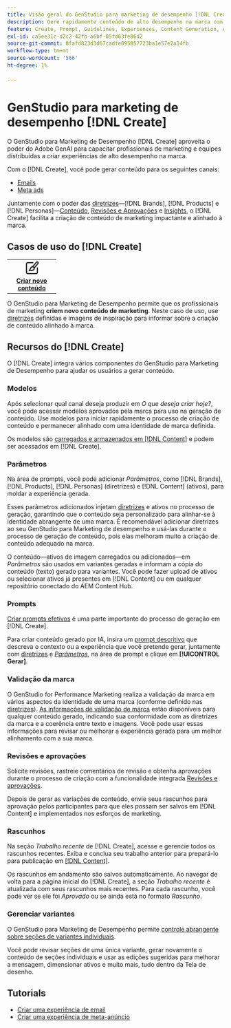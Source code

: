 ```yaml
---
title: Visão geral do GenStudio para marketing de desempenho [!DNL Create]
description: Gere rapidamente conteúdo de alto desempenho na marca com IA gerativa no Adobe GenStudio para Marketing de desempenho [!DNL Create].
feature: Create, Prompt, Guidelines, Experiences, Content Generation, Approval
exl-id: ca5ee31c-d2c2-42fb-a6bf-05fd63fe86d2
source-git-commit: 8fafd823d3d67cadfe095857723ba1e57e2a14fb
workflow-type: tm+mt
source-wordcount: '566'
ht-degree: 1%

---
```


# GenStudio para marketing de desempenho [!DNL Create]

O GenStudio para Marketing de Desempenho [!DNL Create] aproveita o poder do Adobe GenAI para capacitar profissionais de marketing e equipes distribuídas a criar experiências de alto desempenho na marca.

Com o [!DNL Create], você pode gerar conteúdo para os seguintes canais:

* [Emails](email-experiences.md)
* [Meta ads](meta-experiences.md)
<!-- * Social media images and ads
* Display ads -->

Juntamente com o poder das [diretrizes](/help/user-guide/guidelines/overview.md)—[!DNL Brands], [!DNL Products] e [!DNL Personas]—[Conteúdo](/help/user-guide/content/overview.md), [Revisões e Aprovações](/help/user-guide/approvals/overview.md) e [Insights](/help/user-guide/insights/overview.md), o [!DNL Create] facilita a criação de conteúdo de marketing impactante e alinhado à marca.

## Casos de uso do [!DNL Create]

<table style="table-layout:fixed">
<tr style="border: 0;">
   <td align="center" valign="top" width="100">
      <a href="/help/tutorials/tutorials.md">
      <img alt="Criar novo conteúdo" src="../../assets/icons/icon-create.svg" width="35">
      </a>
      <div>
         <a href="/help/tutorials/tutorials.md">
         <strong>Criar novo conteúdo</strong>
         </a>
      </div>
   </td>
   <!-- <td align="center" valign="top" width="100">
      <a href="/help/user-guide/content/overview.md">
      <img alt="Re-use existing content" src="../../assets/icons/icon-addContent.svg" width="35">
      </a>
      <div>
         <a href="/help/user-guide/content/overview.md">
         <strong>Re-use existing content</strong>
         </a>
      </div>
   </td>
   <td align="center" valign="top" width="100">
      <a href="../create/generate-variants.md">
      <img alt="Generate variants of approved content" src="../../assets/icons/icon-template.svg" width="35">
      </a>
      <div>
         <a href="../create/generate-variants.md">
         <strong>Generate variants of approved content</strong>
         </a>
      </div>
   </td> -->
</tr>
</table>

O GenStudio para Marketing de Desempenho permite que os profissionais de marketing **criem novo conteúdo de marketing**. Neste caso de uso, use [diretrizes](/help/user-guide/guidelines/overview.md) definidas e imagens de inspiração para informar sobre a criação de conteúdo alinhado à marca.
<!-- * **Re-use existing content** - In this use case, upload an existing email, ad, or image to GenStudio for Performance Marketing and use the power of Adobe generative AI technology to revise and improve existing content. 
* **Generate variants of approved content** - In this use case, [generate variations of content that is approved by stakeholders](generate-variants.md) and published to [!DNL Content]. -->

## Recursos do [!DNL Create]

O [!DNL Create] integra vários componentes do GenStudio para Marketing de Desempenho para ajudar os usuários a gerar conteúdo.

### Modelos

Após selecionar qual canal deseja produzir em _O que deseja criar hoje?_, você pode acessar modelos aprovados pela marca para uso na geração de conteúdo. Use modelos para iniciar rapidamente o processo de criação de conteúdo e permanecer alinhado com uma identidade de marca definida.

Os modelos são [carregados e armazenados em [!DNL Content]](/help/user-guide/content/overview.md) e podem ser acessados em [!DNL Create].

### Parâmetros

Na área de prompts, você pode adicionar _Parâmetros_, como [!DNL Brands], [!DNL Products], [!DNL Personas] (diretrizes) e [!DNL Content] (ativos), para moldar a experiência gerada.

Esses parâmetros adicionados injetam [diretrizes](/help/user-guide/guidelines/overview.md) e ativos no processo de geração, garantindo que o conteúdo seja personalizado para alinhar-se à identidade abrangente de uma marca. É recomendável adicionar diretrizes ao seu GenStudio para Marketing de desempenho e usá-las durante o processo de geração de conteúdo, pois elas melhoram muito a criação de conteúdo adequado na marca.

O conteúdo—ativos de imagem carregados ou adicionados—em _Parâmetros_ são usados em variantes geradas e informam a cópia do conteúdo (texto) gerado para variantes. Você pode fazer upload de ativos ou selecionar ativos já presentes em [!DNL Content] ou em qualquer repositório conectado do AEM Content Hub.

### Prompts

[Criar prompts efetivos](/help/user-guide/effective-prompts.md) é uma parte importante do processo de geração em [!DNL Create].

Para criar conteúdo gerado por IA, insira um [prompt descritivo](/help/user-guide/effective-prompts.md) que descreva o contexto ou a experiência que você pretende gerar, juntamente com [diretrizes](/help/user-guide/guidelines/overview.md) e [_Parâmetros_](#parameters), na área de prompt e clique em **[!UICONTROL Gerar]**.

### Validação da marca

O GenStudio for Performance Marketing realiza a validação da marca em vários aspectos da identidade de uma marca (conforme definido nas [diretrizes](/help/user-guide/guidelines/overview.md)). [As informações de validação de marca](/help/user-guide/guidelines/brand-validation.md) estão disponíveis para qualquer conteúdo gerado, indicando sua conformidade com as diretrizes da marca e a coerência entre texto e imagens. Você pode usar essas informações para revisar ou melhorar a experiência gerada para um melhor alinhamento com a sua marca.

### Revisões e aprovações

Solicite revisões, rastreie comentários de revisão e obtenha aprovações durante o processo de criação com a funcionalidade integrada [Revisões e aprovações](/help/user-guide/approvals/overview.md).

Depois de gerar as variações de conteúdo, envie seus rascunhos para aprovação pelos participantes para que eles possam ser salvos em [!DNL Content] e implementados nos esforços de marketing.

### Rascunhos

Na seção _Trabalho recente_ de [!DNL Create], acesse e gerencie todos os rascunhos recentes. Exiba e conclua seu trabalho anterior para prepará-lo para publicação em [[!DNL Content]](/help/user-guide/content/overview.md).

Os rascunhos em andamento são salvos automaticamente. Ao navegar de volta para a página inicial do [!DNL Create], a seção _Trabalho recente_ é atualizada com seus rascunhos mais recentes. Para cada rascunho, você pode ver se ele foi _Aprovado_ ou se ainda está no formato _Rascunho_.

### Gerenciar variantes

O GenStudio para Marketing de Desempenho permite [controle abrangente sobre seções de variantes individuais](/help/user-guide/create/manage-variants.md).

Você pode revisar seções de uma única variante, gerar novamente o conteúdo de seções individuais e usar as edições sugeridas para melhorar a mensagem, dimensionar ativos e muito mais, tudo dentro da Tela de desenho.

## Tutorials

* [Criar uma experiência de email](/help/tutorials/create-email-experience.md)
* [Criar uma experiência de meta-anúncio](/help/tutorials/create-meta-ad.md)

<!-- ### Anatomy of an email experience

## Prerequisites for using Create -->
